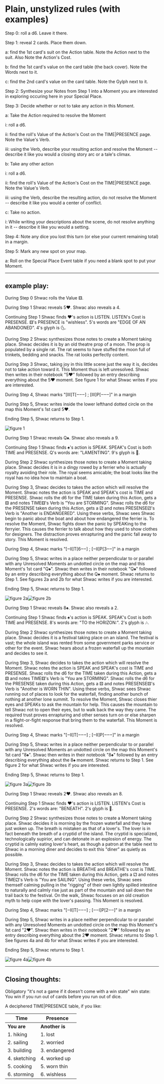 # Plain, unstylized rules (with examples)

Step 0: roll a d6. Leave it there.

Step 1: reveal 2 cards. Place them down.

a: find the 1st card's suit on the Action table. Note the Action next to the suit. Also Note the Action's Cost.

b: find the 1st card's value on the card table (the back cover). Note the Words next to it.

c: find the 2nd card's value on the card table. Note the Gylph next to it.

Step 2: Synthesize your Notes from Step 1 into a Moment you are interested in exploring occuring here in your Special Place.

Step 3: Decide whether or not to take any action in this Moment.

a: Take the Action required to resolve the Moment

   i: roll a d6.

   ii: find the roll's Value of the Action's Cost on the TIME|PRESENCE page. Note the Value's Verb.

   iii: using the Verb, describe your resulting action and resolve the Moment -- describe it like you would a closing story arc or a tale's climax.

b: Take any other action

   i: roll a d6.

   ii: find the roll's Value of the Action's Cost on the TIME|PRESENCE page. Note the Value's Verb.

   iii: using the Verb, describe the resulting action, do not resolve the Moment -- describe it like you would a center of conflict.

c: Take no action.

   i: While writing your descriptions about the scene, do not resolve anything in it -- describe it like you would a setting.

Step 4: Note any dice you lost this turn (or else your current remaining total) in a margin.

Step 5: Mark any new spot on your map.

 a: Roll on the Special Place Event table if you need a blank spot to put your Moment. 


---

## example play:


During Step 0 Shwac rolls the Value ⚅.

During Step 1 Shwac reveals 5♥. Shwac also reveals a 4.

Continuing Step 1 Shwac finds ♥'s action is LISTEN. LISTEN's Cost is PRESENSE. ⚅'s PRESENCE is "wishless". 5's words are "EDGE OF AN ABANDONED". 4's glyph is 🌜.

During Step 2 Shwac synthesizes those notes to create a Moment taking place. Shwac decides it is by an old theatre prop of a moon. The prop is populated by a single rat. The rat seems to have stuffed the moon full of trinkets, bedding and snacks. The rat looks perfectly content.

During Step 3 Shwac, taking joy in this little scene just the way it is, decides not to take action toward it. This Moment thus is left unresolved. Shwac then writes in their notebook "5♥" followed by an entry describing everything about the 5♥ moment. See figure 1 for what Shwac writes if you are interested.

During Step 4, Shwac marks "[III]T[‒‒‒] ; [III]P[‒‒‒]" in a margin

During Step 5, Shwac writes inside the lower lefthand dotted circle on the map this Moment's 1st card 5♥.

Ending Step 5, Shwac returns to Step 1.

![figure 1](https://66.media.tumblr.com/64298ce2805df279636a4defc2a9a677/a03d4ea84ae6ee69-8b/s540x810/199d4a5dab976428f33eebef736d5ea606340b94.jpg)

During Step 1 Shwac reveals Q♠. Shwac also reveals a 9.

Continuing Step 1 Shwac finds ♠'s action is SPEAK. SPEAK's Cost is both TIME and PRESENSE. Q's words are: "LAMENTING". 9's glyph is 👑.

During Step 2 Shwac synthesizes those notes to create a Moment taking place. Shwac decides it is in a dingy rowed by a ferrier who is actually royalty avoiding their role. The royal seems amicable; the boat looks like the royal has no idea how to maintain a boat.

During Step 3, Shwac decides to takes the action which will resolve the Moment. Shwac notes the action is SPEAK and SPEAK's cost is TIME and PRESENSE. Shwac rolls the d6 for the TIME taken during this Action, gets a ⚅ and notes TIME⚅'s Verb is "You are STORMING". Shwac rolls the d6 for the PRESENSE taken during this Action, gets a ⚂ and notes PRESENSE⚂'s Verb is "Another is ENDANGERED". Using these verbs, Shwac sees Shwac begin to panic about the boat and about how endangered the ferrier is. To resolve the Moment, Shwac fights down the panic by SPEAKing to the ferryier. This causes the ferrier to talk about how they used to show clothes for designers. The distraction proves enrapturing and the panic fall away to story. This Moment is resolved.

During Step 4, Shwac marks "[‒II]T[6‒‒] ; [‒II]P[3‒‒]" in a margin

During Step 5, Shwac writes in a place neither perpendicular to or parallel with any Unresolved Moments an undotted circle on the map and this Moment's 1st card "Q♠". Shwac then writes in their notebook "Q♠" followed by an entry describing everything about the Q♠ moment. Shwac returns to Step 1. See figures 2a and 2b for what Shwac writes if you are interested.

Ending Step 5, Shwac returns to Step 1.

![figure 2a](https://66.media.tumblr.com/43345d10442e2b253e17920bcf5c791d/a03d4ea84ae6ee69-16/s540x810/ce7af7c317a4da40155ff918680200b75b3f8e58.jpg)![figure 2b](https://66.media.tumblr.com/861af563be0bba54ede4fb47d9ec7b02/a03d4ea84ae6ee69-7f/s540x810/78479583f0ed7dd8e6a4d05a2f021650324192f4.jpg)

During Step 1 Shwac reveals 8♠. Shwac also reveals a 2. 

Continuing Step 1 Shwac finds ♠'s action is SPEAK. SPEAK's Cost is both TIME and PRESENSE. 8's words are: "TO the HORIZON:". 2's glyph is 🎶. 

During Step 2 Shwac synthesizes those notes to create a Moment taking place. Shwac decides it is a festival taking place on an island. The festival is vast; the whole island was rented from some government parks service or other for the event. Shwac hears about a frozen waterfall up the mountain and decides to see it. 

During Step 3, Shwac decides to takes the action which will resolve the Moment. Shwac notes the action is SPEAK and SPEAK's cost is TIME and PRESENSE. Shwac rolls the d6 for the TIME taken during this Action, gets a ⚅ and notes TIME⚅'s Verb is "You are STORMING". Shwac rolls the d6 for the PRESENSE taken during this Action, gets a ⚄ and notes PRESENSE⚄'s Verb is "Another is WORN THIN". Using these verbs, Shwac sees Shwac running out of places to look for the waterfall, finding another bunch of nothing at another lone summit. To resolve the Moment, Shwac closes thier eyes and SPEAKs to ask the mountain for help. This causes the mountain to tell Shwac not to open their eyes, but to walk back the way they came. The required trust proves enrapturing and other senses turn on or else sharpen in a flight-or-fight response that bring them to the waterfall. This Moment is resolved. 

During Step 4, Shwac marks "[‒II]T[‒‒‒] ; [‒II]P[‒‒‒]" in a margin 

During Step 5, Shwac writes in a place neither perpendicular to or parallel with any Unresolved Moments an undotted circle on the map this Moment's 1st card "8♠". Shwac then writes in their notebook "8♠" followed by an entry describing everything about the 8♠ moment. Shwac returns to Step 1. See figure 2 for what Shwac writes if you are interested.

Ending Step 5, Shwac returns to Step 1.

![figure 3a](https://66.media.tumblr.com/f12c4667ceb4d76f660f4696195c8e70/a03d4ea84ae6ee69-02/s540x810/a88ba8e17b8e71d89443dad324f2ac01c76ac536.jpg)![figure 3b](https://66.media.tumblr.com/8e0b370d1dab44a8bca768137ebd5cac/a03d4ea84ae6ee69-12/s540x810/e37aa1894e80f38b593f1f4b90f8173537fbcce3.jpg)

During Step 1 Shwac reveals 2♥. Shwac also reveals an 8.

Continuing Step 1 Shwac finds ♥'s action is LISTEN. LISTEN's Cost is PRESENSE. 2's words are: "BENEATH". 2's glyph is 🚀.

During Step 2 Shwac synthesizes those notes to create a Moment taking place. Shwac decides it is morning by the frozen waterfall and they have just woken up. The breath is mistaken as that of a lover's. The lover is in fact beneath the breath of a cryptid of the island. The cryptid is specialized, technologically supirior, and can detonate in an explosion of energy. The cryptid is calmly eating lover's heart, as though a patron at the table next to Shwac in a morning diner and decides to exit this "diner" as quietly as possible.

During Step 3, Shwac decides to takes the action which will resolve the Moment. Shwac notes the action is BREATHE and BREATHE's cost is TIME. Shwac rolls the d6 for the TIME taken during this Action, gets a ⚁ and notes TIME⚁'s Verb is "You are SAILING". Using these verbs, Shwac sees themself calming pulling in the "rigging" of their own lightly spilled intestine to naturally and calmly rise just as part of the mountain and sail down the trail back to the festival. On the walk, Shwac focuses on an old creation myth to help cope with the lover's passing. This Moment is resolved.

During Step 4, Shwac marks "[‒II]T[‒‒‒] ; [‒‒I]P[2‒‒]" in a margin

During Step 5, Shwac writes in a place neither perpendicular to or parallel with any Unresolved Moments an undotted circle on the map this Moment's 1st card "2♥". Shwac then writes in their notebook "2♥" followed by an entry describing everything about the 2♥ moment. Shwac returns to Step 1. See figures 4a and 4b for what Shwac writes if you are interested.

Ending Step 5, Shwac returns to Step 1.

![figure 4a](https://66.media.tumblr.com/79211a42821f9672b929a154b2a8c49a/a03d4ea84ae6ee69-ba/s540x810/c90540adbc007bafea28fb67ae7cb3c721fa3c19.jpg)![figure 4b](https://66.media.tumblr.com/40cd26465e87e7f9e779d93955ff413b/a03d4ea84ae6ee69-77/s540x810/e3aa2219665b9e5ae0e799f9f42b6623ea68b627.jpg)

---

## Closing thoughts:

Obligatory "it's not a game if it doesn't come with a win state" win state: You win if you run out of cards before you run out of dice.

A deciphered TIME|PRESENCE table, if you like:

| Time | Presence 
|---|---| 
| **You are** | **Another is** |
| 1. hiking | 1. lost |
| 2. sailing | 2. worried |
| 3. building | 3. endangered |
| 4. sketching | 4. worked up |
| 5. cooking | 5. worn thin |
| 6. storming | 6. wishless |

